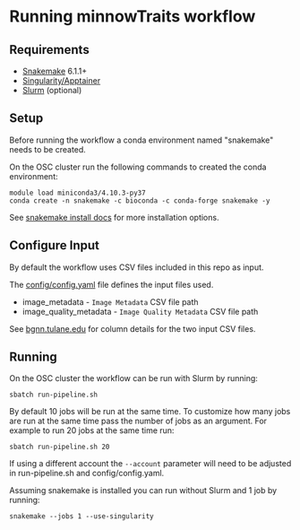 # Running minnowTraits workflow

## Requirements
- [Snakemake](https://snakemake.readthedocs.io/) 6.1.1+ 
- [Singularity/Apptainer](https://apptainer.org/)
- [Slurm](https://slurm.schedmd.com/) (optional)

## Setup
Before running the workflow a conda environment named "snakemake" needs to be created.

On the OSC cluster run the following commands to created the conda environment:
```
module load miniconda3/4.10.3-py37
conda create -n snakemake -c bioconda -c conda-forge snakemake -y
```
See [snakemake install docs](https://snakemake.readthedocs.io/en/stable/getting_started/installation.html) for more installation options.

## Configure Input
By default the workflow uses CSV files included in this repo as input.

The [config/config.yaml](config/config.yaml) file defines the input files used.
- image_metadata - `Image Metadata` CSV file path
- image_quality_metadata - `Image Quality Metadata` CSV file path

See [bgnn.tulane.edu](https://bgnn.tulane.edu/) for column details for the two input CSV files.


## Running

On the OSC cluster the workflow can be run with Slurm by running:
```
sbatch run-pipeline.sh
```
By default 10 jobs will be run at the same time.
To customize how many jobs are run at the same time pass the number of jobs as an argument.
For example to run 20 jobs at the same time run:
```
sbatch run-pipeline.sh 20
```

If using a different account the `--account` parameter will need to be adjusted in run-pipeline.sh and config/config.yaml.

Assuming snakemake is installed you can run without Slurm and 1 job by running:
```
snakemake --jobs 1 --use-singularity
```



